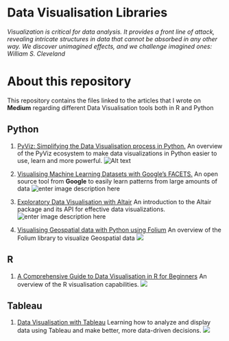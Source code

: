 # Data Visualisation Libraries

*Visualization is critical for data analysis. It provides a front line of attack, revealing intricate structures in data that cannot be absorbed in any other way. We discover unimagined effects, and we challenge imagined ones:
William S. Cleveland*

# About this repository 
This repository contains the files linked to the articles that I wrote on **Medium** regarding different Data Visualisation tools both in R and Python


 ## Python
 1. [PyViz: Simplifying the Data Visualisation process in Python.](https://towardsdatascience.com/pyviz-simplifying-the-data-visualisation-process-in-python-1b6d2cb728f1)
An overview of the PyViz ecosystem to make data visualizations in Python easier to use, learn and more powerful.
![Alt text](https://github.com/parulnith/Data-Visualisation-libraries/blob/master/images/PyViz.gif)
 
2. [Visualising Machine Learning Datasets with Google’s  FACETS.](https://towardsdatascience.com/visualising-machine-learning-datasets-with-googles-facets-462d923251b3)
An open source tool from  **Google**  to easily learn patterns from large amounts of data
![enter image description here](https://github.com/parulnith/Data-Visualisation-libraries/blob/master/images/Facets.png)

3.   [Exploratory Data Visualisation with Altair](https://medium.com/analytics-vidhya/exploratory-data-visualisation-with-altair-b8d85494795c)
An introduction to the Altair package and its API for effective data visualizations.
![enter image description here](https://github.com/parulnith/Data-Visualisation-libraries/blob/master/images/Altair.png)


4. [Visualising Geospatial data with Python using Folium](https://medium.com/datadriveninvestor/visualising-geospatial-data-with-python-d3b1c519f31)
An overview of the Folium library to visualize Geospatial data
![](https://github.com/parulnith/Data-Visualisation-libraries/blob/master/images/Folium.png)

## R
1. [A Comprehensive Guide to Data Visualisation in R for Beginners](https://towardsdatascience.com/a-guide-to-data-visualisation-in-r-for-beginners-ef6d41a34174)
An overview of the R visualisation capabilities.
![](https://github.com/parulnith/Data-Visualisation-libraries/blob/master/Data-Visualisation-with-R/Multiple%20charts/multiple%20charts.png)

## Tableau

1.  [Data Visualisation with Tableau](https://www.datacamp.com/community/tutorials/data-visualisation-tableau)
Learning  how to analyze and display data using Tableau and make better, more data-driven decisions.
![](https://github.com/parulnith/Data-Visualisation-libraries/blob/master/Data%20Visualisation%20with%20Tableau/%20images%20and%20gifs/Emphasize%20the%20Results%20/adding%20color%5C.png)
